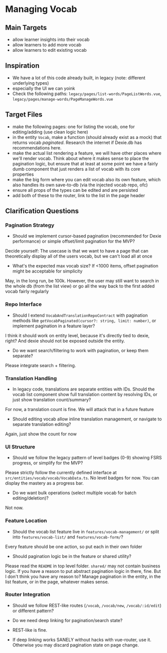 # Managing Vocab

## Main Targets

- allow learner insights into their vocab
- allow learners to add more vocab
- allow learners to edit existing vocab

## Inspiration

- We have a lot of this code already built, in legacy (note: different underlying types)
- especially the UI we can yoink
- Check the following paths: `legacy/pages/list-words/PageListWords.vue`, `legacy/pages/manage-words/PageManageWords.vue`

## Target Files

- make the following pages: one for listing the vocab, one for editing/adding (use clean logic here)
- in the entity `Vocab`, make a function (should already exist as a mock) that returns vocab *paginated*. Research the internet if Dexie.db has recommendations here.
- make the actual list rendering a feature, we will have other places where we'll render vocab. Think about where it makes sense to place the pagination logic, but ensure that at least at some point we have a fairly dumb component that just renders a list of vocab with its core properties
- make the big form where you can edit vocab also its own feature, which also handles its own save-to-db (via the injected vocab repo, ofc)
- ensure all props of the types can be edited and are persisted
- add both of these to the router, link to the list in the page header


## Clarification Questions

### Pagination Strategy
- Should we implement cursor-based pagination (recommended for Dexie performance) or simple offset/limit pagination for the MVP?

Decide yourself: The usecase is that we want to have a page that can theoretically display all of the users vocab, but we can't load all at once

- What's the expected max vocab size? If <1000 items, offset pagination might be acceptable for simplicity

May, in the long run, be 100k. However, the user may still want to search in the whole db (from the list view) or go all the way back to the first added vocab fairly regularly

### Repo Interface
- Should I extend `VocabAndTranslationRepoContract` with pagination methods like `getVocabPaginated(cursor?: string, limit: number)`, or implement pagination in a feature layer?

I think it should work on entity level, because it's directly tied to dexie, right? And dexie should not be exposed outside the entity.

- Do we want search/filtering to work with pagination, or keep them separate?

Please integrate search + filtering.


### Translation Handling
- In legacy code, translations are separate entities with IDs. Should the vocab list component show full translation content by resolving IDs, or just show translation count/summary?

For now, a translation count is fine. We will attack that in a future feature

- Should editing vocab allow inline translation management, or navigate to separate translation editing?

Again, just show the count for now

### UI Structure
- Should we follow the legacy pattern of level badges (0-9) showing FSRS progress, or simplify for the MVP?

Please strictly follow the currently defined interface at `src/entities/vocab/vocab/VocabData.ts`. No level badges for now. You can display the mastery as a progress bar.

- Do we want bulk operations (select multiple vocab for batch editing/deletion)?

Not now.

### Feature Location
- Should the vocab list feature live in `features/vocab-management/` or split into `features/vocab-list/` and `features/vocab-form/`?

Every feature should be one action, so put each in their own folder

- Should pagination logic be in the feature or shared utility?

Please read the `README` in top level folder. `shared/` may not contain business logic. If you have a reason to put abstract pagination logic in there, fine. But I don't think you have any reason to? Manage pagination in the entity, in the list feature, or in the page, whatever makes sense.

### Router Integration
- Should we follow REST-like routes (`/vocab`, `/vocab/new`, `/vocab/:id/edit`) or different pattern?
- Do we need deep linking for pagination/search state?

- REST-like is fine. 
- If deep linking works SANELY without hacks with vue-router, use it. Otherwise you may discard pagination state on page change.
